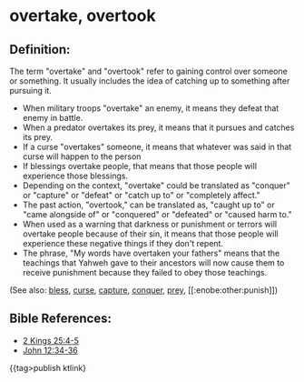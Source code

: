 # overtake, overtook #

## Definition: ##

The term "overtake" and "overtook" refer to gaining control over someone or something. It usually includes the idea of catching up to something after pursuing it.

* When military troops "overtake" an enemy, it means they defeat that enemy in battle.
* When a predator overtakes its prey, it means that it pursues and catches its prey.
* If a curse "overtakes" someone, it means that whatever was said in that curse will happen to the person
* If blessings overtake people, that means that those people will experience those blessings. 
* Depending on the context, "overtake" could be translated as "conquer" or "capture" or "defeat" or "catch up to" or "completely affect."
* The past action, "overtook," can be translated as, "caught up to" or "came alongside of" or "conquered" or "defeated" or "caused harm to."
* When used as a warning that darkness or punishment or terrors will overtake people because of their sin, it means that those people will experience these negative things if they don't repent.
* The phrase, "My words have overtaken your fathers" means that the teachings that Yahweh gave to their ancestors will now cause them to receive punishment because they failed to obey those teachings.

(See also: [bless](../kt/bless.md), [curse](../kt/curse.md), [capture](../other/capture.md), [conquer](../other/conquer.md), [prey](../other/prey.md), [[:enobe:other:punish]])

## Bible References: ##

* [2 Kings 25:4-5](https://door43.org/en/bible/notes/2ki/25/04)
* [John 12:34-36](https://door43.org/en/bible/notes/jhn/12/34)

{{tag>publish ktlink}